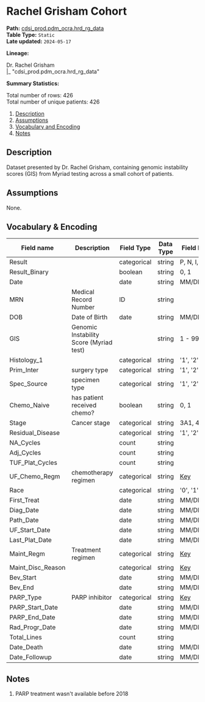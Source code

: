 # Rachel Grisham Cohort

<b>Path:</b> [cdsi_prod.pdm_ocra.hrd_rg_data](https://msk-mode-prod.cloud.databricks.com/explore/data/cdsi_prod/pdm_ocra/hrd_rg_data) <br/>
<b>Table Type:</b> `Static` <br/>
<b>Late updated:</b> `2024-05-17` <br/>

<b>Lineage:</b> 

Dr. Rachel Grisham <br/>
|_ "cdsi_prod.pdm_ocra.hrd_rg_data" <br/>

<b>Summary Statistics:</b>

Total number of rows: 426 <br/>
Total number of unique patients: 426 <br/>


1. [Description](#description)
2. [Assumptions](#assumptions)
3. [Vocabulary and Encoding](#vocabulary)
4. [Notes](#notes)


## Description <a name="description"></a>

Dataset presented by Dr. Rachel Grisham, containing genomic instability scores (GIS)
from Myriad testing across a small cohort of patients. 

## Assumptions <a name="assumptions"></a>

None. 

## Vocabulary & Encoding <a name="vocabulary"></a>

| **Field name** | **Description** | **Field Type** | **Data Type** | **Field Format** |
|---|---|---|---|---|
| Result | | categorical | string | P, N, I, IT |
| Result_Binary | | boolean | string | 0, 1 |
| Date | | date | string | MM/DD/YYYY |
| MRN | Medical Record Number | ID | string | |
| DOB | Date of Birth | date | string | MM/DD/YYYY |
| GIS | Genomic Instability Score (Myriad test) | | string | 1 - 99 |
| Histology_1 | | categorical | string | '1', '2', ... [Key](https://mskconfluence.mskcc.org/pages/viewpage.action?spaceKey=CDSI&title=OCRA#OCRA-Histology) |
| Prim_Inter | surgery type | categorical | string | '1', '2', ... [Key](https://mskconfluence.mskcc.org/pages/viewpage.action?spaceKey=CDSI&title=OCRA#OCRA-Prim_Inter) |
| Spec_Source | specimen type | categorical | string | '1', '2', ... [Key](https://mskconfluence.mskcc.org/pages/viewpage.action?spaceKey=CDSI&title=OCRA#OCRA-SpecSource) |
| Chemo_Naive | has patient received chemo? | boolean | string | 0, 1 |
| Stage | Cancer stage | categorical | string | 3A1, 4B, etc. |
| Residual_Disease | | categorical | string | '1', '2', ... [Key](https://mskconfluence.mskcc.org/pages/viewpage.action?spaceKey=CDSI&title=OCRA#OCRA-ResidualDisease) |
| NA_Cycles | | count | string | |
| Adj_Cycles | | count | string | |
| TUF_Plat_Cycles | | count | string | |
| UF_Chemo_Regm | chemotherapy regimen | categorical | string | [Key](https://mskconfluence.mskcc.org/pages/viewpage.action?spaceKey=CDSI&title=OCRA#OCRA-Chemo_Regm) |
| Race | | categorical | string | '0', '1', ... [Key](https://mskconfluence.mskcc.org/pages/viewpage.action?spaceKey=CDSI&title=OCRA#OCRA-Race) |
| First_Treat | | date | string | MM/DD/YYYY |
| Diag_Date | | date | string | MM/DD/YYYY |
| Path_Date | | date | string | MM/DD/YYYY |
| UF_Start_Date | | date | string | MM/DD/YYYY |
| Last_Plat_Date | | date | string | MM/DD/YYYY |
| Maint_Regm | Treatment regimen | categorical | string | [Key](https://mskconfluence.mskcc.org/pages/viewpage.action?spaceKey=CDSI&title=OCRA#OCRA-Maint_Regm) |
| Maint_Disc_Reason | | categorical | string | [Key](https://mskconfluence.mskcc.org/pages/viewpage.action?spaceKey=CDSI&title=OCRA#OCRA-Maint_Disc_Reason) |
| Bev_Start | | date | string | MM/DD/YYYY |
| Bev_End | | date | string | MM/DD/YYYY |
| PARP_Type | PARP inhibitor | categorical | string | [Key](https://mskconfluence.mskcc.org/pages/viewpage.action?spaceKey=CDSI&title=OCRA#OCRA-PARP_Type) |
| PARP_Start_Date | | date | string | MM/DD/YYYY |
| PARP_End_Date | | date | string | MM/DD/YYYY |
| Rad_Progr_Date | | date | string | MM/DD/YYYY |
| Total_Lines | | count | string | |
| Date_Death | | date | string | MM/DD/YYYY |
| Date_Followup | | date | string | MM/DD/YYYY |


## Notes <a name="notes"></a>

1. PARP treatment wasn't available before 2018

